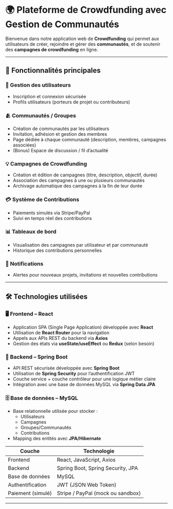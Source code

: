 # 🌍 Plateforme de Crowdfunding avec Gestion de Communautés

Bienvenue dans notre application web de **Crowdfunding** qui permet aux utilisateurs de créer, rejoindre et gérer des **communautés**, et de soutenir des **campagnes de crowdfunding** en ligne.

---

## 🚀 Fonctionnalités principales

### 👥 Gestion des utilisateurs
- Inscription et connexion sécurisée
- Profils utilisateurs (porteurs de projet ou contributeurs)

### 🫂 Communautés / Groupes
- Création de communautés par les utilisateurs
- Invitation, adhésion et gestion des membres
- Page dédiée à chaque communauté (description, membres, campagnes associées)
- (Bonus) Espace de discussion / fil d’actualité

### 💡 Campagnes de Crowdfunding
- Création et édition de campagnes (titre, description, objectif, durée)
- Association des campagnes à une ou plusieurs communautés
- Archivage automatique des campagnes à la fin de leur durée

### 💳 Système de Contributions
- Paiements simulés via Stripe/PayPal
- Suivi en temps réel des contributions

### 📊 Tableaux de bord
- Visualisation des campagnes par utilisateur et par communauté
- Historique des contributions personnelles

### 🔔 Notifications 
- Alertes pour nouveaux projets, invitations et nouvelles contributions

---

## 🛠️ Technologies utilisées

### 🖥️ Frontend – React
- Application SPA (Single Page Application) développée avec **React**
- Utilisation de **React Router** pour la navigation
- Appels aux APIs REST du backend via **Axios**
- Gestion des états via **useState/useEffect** ou **Redux** (selon besoin)

### 🧠 Backend – Spring Boot
- API REST sécurisée développée avec **Spring Boot**
- Utilisation de **Spring Security** pour l’authentification JWT
- Couche service + couche contrôleur pour une logique métier claire
- Intégration avec une base de données MySQL via **Spring Data JPA**

### 🗄️ Base de données – MySQL
- Base relationnelle utilisée pour stocker :
  - Utilisateurs
  - Campagnes
  - Groupes/Communautés
  - Contributions
- Mapping des entités avec **JPA/Hibernate**


| Couche       | Technologie                         |
|--------------|-------------------------------------|
| Frontend     | React, JavaScript, Axios |
| Backend      | Spring Boot, Spring Security, JPA   |
| Base de données | MySQL                          |
| Authentification | JWT (JSON Web Token)           |
| Paiement (simulé) | Stripe / PayPal (mock ou sandbox) |

---

